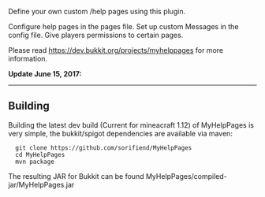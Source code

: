 Define your own custom /help pages using this plugin.

Configure help pages in the pages file.
Set up custom Messages in the config file.
Give players permissions to certain pages.

Please read https://dev.bukkit.org/projects/myhelppages for more information.

**Update June 15, 2017:**

---
Building
---
Building the latest dev build (Current for mineacraft 1.12) of MyHelpPages is very simple, the bukkit/spigot dependencies are available via maven:

```
  git clone https://github.com/sorifiend/MyHelpPages
  cd MyHelpPages
  mvn package
```

The resulting JAR for Bukkit can be found MyHelpPages/compiled-jar/MyHelpPages.jar
